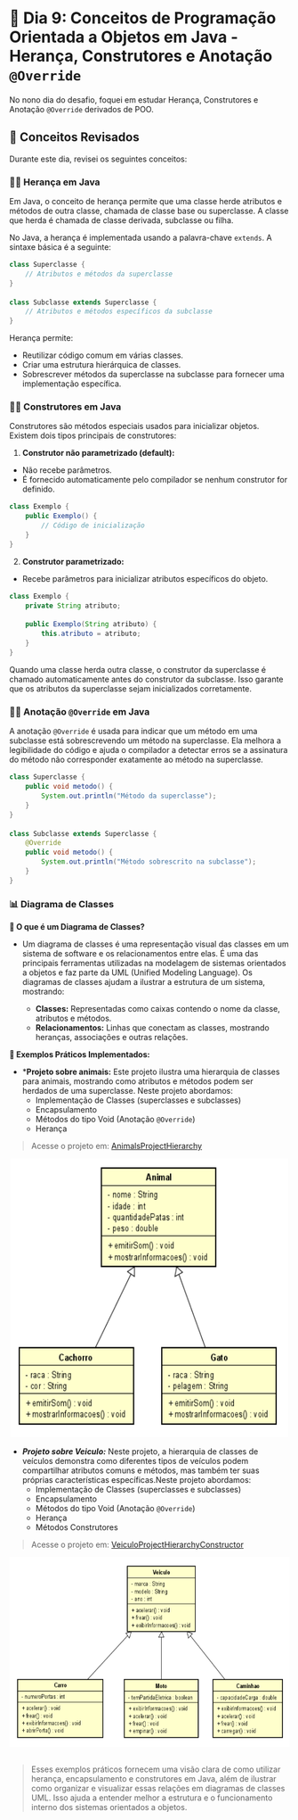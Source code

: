 # 📝 Dia 9: Conceitos de Programação Orientada a Objetos em Java - Herança, Construtores e Anotação `@Override`

No nono dia do desafio, foquei em estudar Herança, Construtores e Anotação `@Override` derivados de POO.

## 🧠 Conceitos Revisados

Durante este dia, revisei os seguintes conceitos:

### ✍🏻 Herança em Java
Em Java, o conceito de herança permite que uma classe herde atributos e métodos de outra classe, chamada de classe base ou superclasse. A classe que herda é chamada de classe derivada, subclasse ou filha.

No Java, a herança é implementada usando a palavra-chave `extends`. A sintaxe básica é a seguinte:
```java
class Superclasse {
    // Atributos e métodos da superclasse
}

class Subclasse extends Superclasse {
    // Atributos e métodos específicos da subclasse
}
```
Herança permite:
- Reutilizar código comum em várias classes.
- Criar uma estrutura hierárquica de classes.
- Sobrescrever métodos da superclasse na subclasse para fornecer uma implementação específica.
  
### ✍🏻 Construtores em Java
Construtores são métodos especiais usados para inicializar objetos. Existem dois tipos principais de construtores:

1. **Construtor não parametrizado (default):**
- Não recebe parâmetros.
- É fornecido automaticamente pelo compilador se nenhum construtor for definido.
```java
class Exemplo {
    public Exemplo() {
        // Código de inicialização
    }
}
```

2. **Construtor parametrizado:**
- Recebe parâmetros para inicializar atributos específicos do objeto.
```java
class Exemplo {
    private String atributo;

    public Exemplo(String atributo) {
        this.atributo = atributo;
    }
}
```
Quando uma classe herda outra classe, o construtor da superclasse é chamado automaticamente antes do construtor da subclasse. Isso garante que os atributos da superclasse sejam inicializados corretamente.

### ✍🏻  Anotação `@Override` em Java
A anotação `@Override` é usada para indicar que um método em uma subclasse está sobrescrevendo um método na superclasse. Ela melhora a legibilidade do código e ajuda o compilador a detectar erros se a assinatura do método não corresponder exatamente ao método na superclasse.
```java
class Superclasse {
    public void metodo() {
        System.out.println("Método da superclasse");
    }
}

class Subclasse extends Superclasse {
    @Override
    public void metodo() {
        System.out.println("Método sobrescrito na subclasse");
    }
}
```
### 📊 Diagrama de Classes
**🧩 O que é um Diagrama de Classes?**
- Um diagrama de classes é uma representação visual das classes em um sistema de software e os relacionamentos entre elas. É uma das principais ferramentas utilizadas na modelagem de sistemas orientados a objetos e faz parte da UML (Unified Modeling Language). Os diagramas de classes ajudam a ilustrar a estrutura de um sistema, mostrando:

    - **Classes:** Representadas como caixas contendo o nome da classe, atributos e métodos.
    - **Relacionamentos:** Linhas que conectam as classes, mostrando heranças, associações e outras relações.
      
**🧩 Exemplos Práticos Implementados:**
- ***Projeto sobre animais:**
Este projeto ilustra uma hierarquia de classes para animais, mostrando como atributos e métodos podem ser herdados de uma superclasse. Neste projeto abordamos:
    - Implementação de Classes (superclasses e subclasses)
    - Encapsulamento
    - Métodos do tipo Void (Anotação `@Override`)
    - Herança
> Acesse o projeto em: [AnimalsProjectHierarchy](AnimalsProjectHierarchy)
<p align="center"><img src="assets/diagramProjectAnimals.png" alt="Diagrama de Classes" width="500" height="500" ></p>

- ***Projeto sobre Veiculo:***
Neste projeto, a hierarquia de classes de veículos demonstra como diferentes tipos de veículos podem compartilhar atributos comuns e métodos, mas também ter suas próprias características específicas.Neste projeto abordamos:
    - Implementação de Classes (superclasses e subclasses)
    - Encapsulamento
    - Métodos do tipo Void (Anotação `@Override`)
    - Herança
    - Métodos Construtores
> Acesse o projeto em: [VeiculoProjectHierarchyConstructor](VeiculoProjectHierarchyConstructor)
<p align="center"><img src="assets/diagramProjectVeiculo.png" alt="Diagrama de Classes" width="" height="340" ></p>

##

> Esses exemplos práticos fornecem uma visão clara de como utilizar herança, encapsulamento e construtores em Java, além de ilustrar como organizar e visualizar essas relações em diagramas de classes UML. Isso ajuda a entender melhor a estrutura e o funcionamento interno dos sistemas orientados a objetos.
